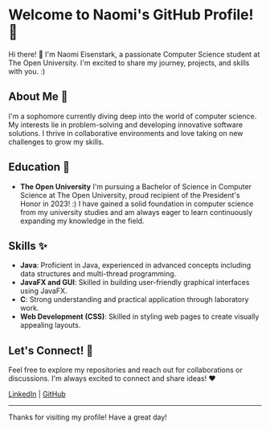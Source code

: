 # Welcome to Naomi's GitHub Profile! 🌷
Hi there! 👋 I'm Naomi Eisenstark, a passionate Computer Science student at The Open University. 
I'm excited to share my journey, projects, and skills with you. :)

## About Me 💅 
I'm a sophomore currently diving deep into the world of computer science. My interests lie in problem-solving and developing innovative software solutions. I thrive in collaborative environments and love taking on new challenges to grow my skills.

## Education 🌱 
- **The Open University**
  I'm pursuing a Bachelor of Science in Computer Science at The Open University, proud recipient of the President's Honor in 2023! :)
  I have gained a solid foundation in computer science from my university studies and am always eager to learn continuously expanding my knowledge in the field.

## Skills ✨
- **Java**: Proficient in Java, experienced in advanced concepts including data structures and multi-thread programming.
- **JavaFX and GUI**: Skilled in building user-friendly graphical interfaces using JavaFX.
- **C**: Strong understanding and practical application through laboratory work.
- **Web Development (CSS)**: Skilled in styling web pages to create visually appealing layouts.

## Let's Connect! 💌
Feel free to explore my repositories and reach out for collaborations or discussions. I'm always excited to connect and share ideas! ❤️

[LinkedIn](https://www.linkedin.com/in/NaomiEisenstark) | [GitHub](https://github.com/NaomiEisen)

---

Thanks for visiting my profile! Have a great day!


<!--
**NaomiEisen/NaomiEisen** is a ✨ _special_ ✨ repository because its `README.md` (this file) appears on your GitHub profile.

Here are some ideas to get you started:
## Hi there 👋
- 🔭 I’m currently working on ...
- 🌱 I’m currently learning ...
- 👯 I’m looking to collaborate on ...
- 🤔 I’m looking for help with ...
- 💬 Ask me about ...
- 📫 How to reach me: ...
- 😄 Pronouns: ...
- ⚡ Fun fact: ...
-->
